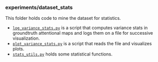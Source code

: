 ### experiments/dataset_stats

This folder holds code to mine the dataset for statistics.

* [`log_variance_stats.py`](log_variance_stats.py) is a script
that computes variance stats in groundtruth attentional maps and logs
them on a file for successive visualization.
* [`plot_variance_stats.py`](plot_variance_stats.py) is a script that
reads the file and visualizes plots.
* [`stats_utils.py`](stats_utils.py) holds some statistical functions.
